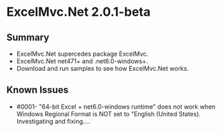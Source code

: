 # ExcelMvc.Net 2.0.1-beta


## Summary

* ExcelMvc.Net supercedes package ExcelMvc.
* ExcelMvc.Net net471+ and .net6.0-windows+.
* Download and run samples to see how ExcelMvc.Net works.

## Known Issues

* #0001- "64-bit Excel + net6.0-windows runtime" does not work when Windows Regional Format is NOT set to "English (United States). Investigating and fixing....



